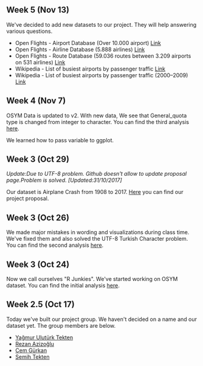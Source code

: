 ## Week 5  (Nov 13)

We've decided to add new datasets to our project. They will help answering various questions.

+ Open Flights - Airport Database (Over 10.000 airport) [Link](https://openflights.org/data.html#airport)
+ Open Flights - Airline Database (5.888 airlines) [Link](https://openflights.org/data.html#airline)
+ Open Flights - Route Database (59.036 routes between 3.209 airports on 531 airlines) [Link](https://openflights.org/data.html#route)
+ Wikipedia - List of busiest airports by passenger traffic [Link](http://www.0wikipedia.org/index.php?q=aHR0cHM6Ly9lbi53aWtpcGVkaWEub3JnL3dpa2kvTGlzdF9vZl9idXNpZXN0X2FpcnBvcnRzX2J5X3Bhc3Nlbmdlcl90cmFmZmlj)
+ Wikipedia - List of busiest airports by passenger traffic (2000–2009) [Link](http://www.0wikipedia.org/index.php?q=aHR0cHM6Ly9lbi53aWtpcGVkaWEub3JnL3dpa2kvTGlzdF9vZl9idXNpZXN0X2FpcnBvcnRzX2J5X3Bhc3Nlbmdlcl90cmFmZmljXygyMDAwJUUyJTgwJTkzMjAwOSk)

## Week 4  (Nov 7)

OSYM Data is updated to v2. With new data, We see that General_quota type is changed from integer to character. 
You can find the third analysis [here](files/Analysis3.html).

We learned how to pass variable to ggplot.

## Week 3  (Oct 29)

*Update:Due to UTF-8 problem. Github doesn't allow to update proposal page.Problem is solved. [Updated:31/10/2017]*

Our dataset is Airplane Crash from 1908 to 2017. [Here](files/AviationCrashProposal.html) you can find our project proposal.

## Week 3  (Oct 26)

We made major mistakes in wording and visualizations during class time. We've fixed them and also solved the UTF-8 Turkish Character problem. You can find the second analysis [here](files/analysis2.html).

## Week 3  (Oct 24)

Now we call ourselves "R Junkies". We've started working on OSYM dataset. You can find the initial analysis [here](files/analysis1.html).


## Week 2.5 (Oct 17)

Today we've built our project group. We haven't decided on a name and our dataset yet. The group members are below.

+ [Yağmur Ulutürk Tekten](https://mef-bda503.github.io/pj-uluturktekteny/)
+ [Rezan Azizoğlu](https://mef-bda503.github.io/pj-rezan/)
+ [Cem Gürkan](https://mef-bda503.github.io/pj-gurkanc/)
+ [Semih Tekten](https://mef-bda503.github.io/pj-tektens/)
